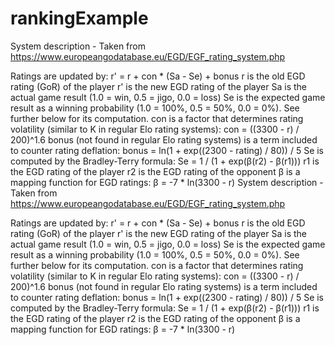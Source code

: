 # rankingExample

System description - Taken from https://www.europeangodatabase.eu/EGD/EGF_rating_system.php

Ratings are updated by: r' = r + con * (Sa - Se) + bonus
r is the old EGD rating (GoR) of the player
r' is the new EGD rating of the player
Sa is the actual game result (1.0 = win, 0.5 = jigo, 0.0 = loss)
Se is the expected game result as a winning probability (1.0 = 100%, 0.5 = 50%, 0.0 = 0%). See further below for its computation.
con is a factor that determines rating volatility (similar to K in regular Elo rating systems): con = ((3300 - r) / 200)^1.6
bonus (not found in regular Elo rating systems) is a term included to counter rating deflation: bonus = ln(1 + exp((2300 - rating) / 80)) / 5
Se is computed by the Bradley-Terry formula: Se = 1 / (1 + exp(β(r2) - β(r1)))
r1 is the EGD rating of the player
r2 is the EGD rating of the opponent
β is a mapping function for EGD ratings: β = -7 * ln(3300 - r)    System description - Taken from https://www.europeangodatabase.eu/EGD/EGF_rating_system.php

Ratings are updated by: r' = r + con * (Sa - Se) + bonus
r is the old EGD rating (GoR) of the player
r' is the new EGD rating of the player
Sa is the actual game result (1.0 = win, 0.5 = jigo, 0.0 = loss)
Se is the expected game result as a winning probability (1.0 = 100%, 0.5 = 50%, 0.0 = 0%). See further below for its computation.
con is a factor that determines rating volatility (similar to K in regular Elo rating systems): con = ((3300 - r) / 200)^1.6
bonus (not found in regular Elo rating systems) is a term included to counter rating deflation: bonus = ln(1 + exp((2300 - rating) / 80)) / 5
Se is computed by the Bradley-Terry formula: Se = 1 / (1 + exp(β(r2) - β(r1)))
r1 is the EGD rating of the player
r2 is the EGD rating of the opponent
β is a mapping function for EGD ratings: β = -7 * ln(3300 - r)

